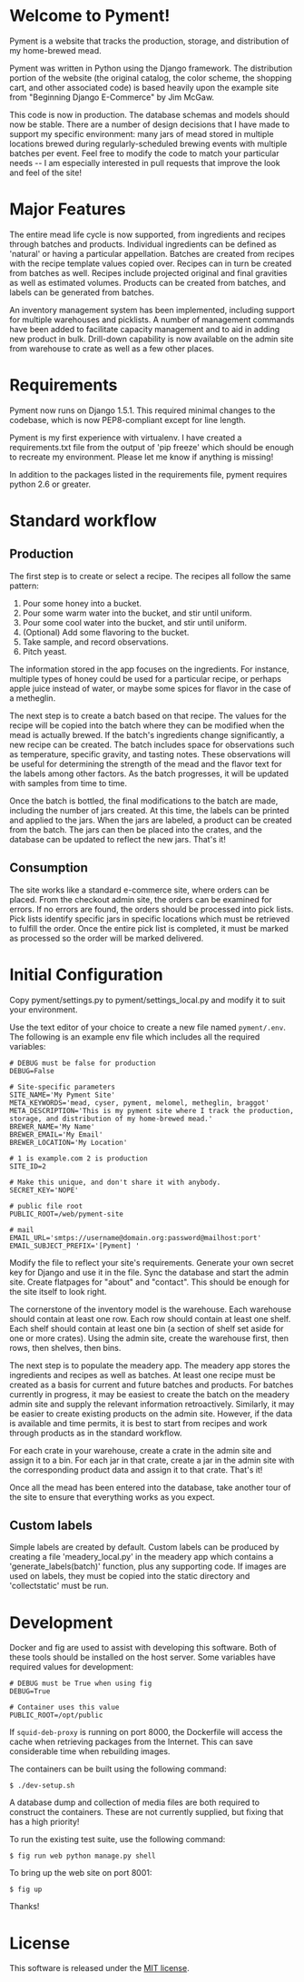 # Welcome to Pyment!

Pyment is a website that tracks the production, storage, and distribution of my home-brewed mead.

Pyment was written in Python using the Django framework. The distribution portion of the website (the original catalog, the color scheme, the shopping cart, and other associated code) is based heavily upon the example site from "Beginning Django E-Commerce" by Jim McGaw.

This code is now in production.  The database schemas and models should now be stable.  There are a number of design decisions that I have made to support my specific environment: many jars of mead stored in multiple locations brewed during regularly-scheduled brewing events with multiple batches per event.  Feel free to modify the code to match your particular needs -- I am especially interested in pull requests that improve the look and feel of the site!

# Major Features

The entire mead life cycle is now supported, from ingredients and recipes through batches and products.  Individual ingredients can be defined as 'natural' or having a particular appellation.  Batches are created from recipes with the recipe template values copied over.  Recipes can in turn be created from batches as well.  Recipes include projected original and final gravities as well as estimated volumes.  Products can be created from batches, and labels can be generated from batches.

An inventory management system has been implemented, including support for multiple warehouses and picklists.  A number of management commands have been added to facilitate capacity management and to aid in adding new product in bulk.  Drill-down capability is now available on the admin site from warehouse to crate as well as a few other places.

# Requirements

Pyment now runs on Django 1.5.1.  This required minimal changes to the codebase, which is now PEP8-compliant except for line length.  

Pyment is my first experience with virtualenv.  I have created a requirements.txt file from the output of 'pip freeze' which should be enough to recreate my environment.  Please let me know if anything is missing!

In addition to the packages listed in the requirements file, pyment requires python 2.6 or greater.

# Standard workflow

## Production

The first step is to create or select a recipe.  The recipes all follow the same pattern:

1.  Pour some honey into a bucket.
2.  Pour some warm water into the bucket, and stir until uniform.
3.  Pour some cool water into the bucket, and stir until uniform.
4.  (Optional) Add some flavoring to the bucket.
5.  Take sample, and record observations.
6.  Pitch yeast.
	
The information stored in the app focuses on the ingredients.  For instance, multiple types of honey could be used for a particular recipe, or perhaps apple juice instead of water, or maybe some spices for flavor in the case of a metheglin.

The next step is to create a batch based on that recipe.  The values for the recipe will be copied into the batch where they can be modified when the mead is actually brewed.  If the batch's ingredients change significantly, a new recipe can be created.  The batch includes space for observations such as temperature, specific gravity, and tasting notes.  These observations will be useful for determining the strength of the mead and the flavor text for the labels among other factors.  As the batch progresses, it will be updated with samples from time to time.

Once the batch is bottled, the final modifications to the batch are made, including the number of jars created.  At this time, the labels can be printed and applied to the jars.  When the jars are labeled, a product can be created from the batch.  The jars can then be placed into the crates, and the database can be updated to reflect the new jars.  That's it!

## Consumption

The site works like a standard e-commerce site, where orders can be placed.  From the checkout admin site, the orders can be examined for errors.  If no errors are found, the orders should be processed into pick lists.  Pick lists identify specific jars in specific locations which must be retrieved to fulfill the order.  Once the entire pick list is completed, it must be marked as processed so the order will be marked delivered.

# Initial Configuration

Copy pyment/settings.py to pyment/settings_local.py and modify it to suit your environment.

Use the text editor of your choice to create a new file named
```pyment/.env```.  The following is an example env file which
includes all the required variables:

```
# DEBUG must be false for production
DEBUG=False

# Site-specific parameters
SITE_NAME='My Pyment Site'
META_KEYWORDS='mead, cyser, pyment, melomel, metheglin, braggot'
META_DESCRIPTION='This is my pyment site where I track the production, storage, and distribution of my home-brewed mead.'
BREWER_NAME='My Name'
BREWER_EMAIL='My Email'
BREWER_LOCATION='My Location'

# 1 is example.com 2 is production
SITE_ID=2

# Make this unique, and don't share it with anybody.
SECRET_KEY='NOPE'

# public file root
PUBLIC_ROOT=/web/pyment-site

# mail
EMAIL_URL='smtps://username@domain.org:password@mailhost:port'
EMAIL_SUBJECT_PREFIX='[Pyment] '
```

Modify the file to reflect your site's requirements.  Generate your own secret key for Django and use it in the file.  Sync the database and start the admin site.  Create flatpages for "about" and "contact".  This should be enough for the site itself to look right.

The cornerstone of the inventory model is the warehouse.  Each warehouse should contain at least one row.  Each row should contain at least one shelf.  Each shelf should contain at least one bin (a section of shelf set aside for one or more crates).  Using the admin site, create the warehouse first, then rows, then shelves, then bins.

The next step is to populate the meadery app.  The meadery app stores the ingredients and recipes as well as batches.  At least one recipe must be created as a basis for current and future batches and products.  For batches currently in progress, it may be easiest to create the batch on the meadery admin site and supply the relevant information retroactively.  Similarly, it may be easier to create existing products on the admin site.  However, if the data is available and time permits, it is best to start from recipes and work through products as in the standard workflow.

For each crate in your warehouse, create a crate in the admin site and assign it to a bin.  For each jar in that crate, create a jar in the admin site with the corresponding product data and assign it to that crate.  That's it!

Once all the mead has been entered into the database, take another tour of the site to ensure that everything works as you expect.

## Custom labels

Simple labels are created by default.  Custom labels can be produced by creating a file 'meadery\_local.py' in the meadery app which contains a 'generate\_labels(batch)' function, plus any supporting code.  If images are used on labels, they must be copied into the static directory and 'collectstatic' must be run.

# Development

Docker and fig are used to assist with developing this software.  Both of these tools should be installed on the host server.  Some variables have required values for development:

```
# DEBUG must be True when using fig
DEBUG=True

# Container uses this value
PUBLIC_ROOT=/opt/public
```

If ```squid-deb-proxy``` is running on port 8000, the Dockerfile will access the cache when retrieving packages from the Internet.  This can save considerable time when rebuilding images.

The containers can be built using the following command:

```
$ ./dev-setup.sh
```

A database dump and collection of media files are both required to construct the containers.  These are not currently supplied, but fixing that has a high priority!

To run the existing test suite, use the following command:

```
$ fig run web python manage.py shell
```

To bring up the web site on port 8001:

```
$ fig up
```

Thanks!

# License

This software is released under the [MIT license](http://opensource.org/licenses/mit-license.php).



